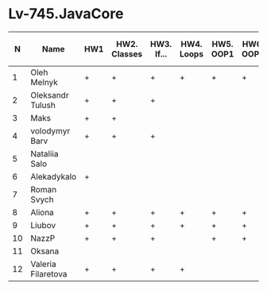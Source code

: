 # Lv-745.JavaCore

N|Name| HW1 | HW2. Classes|HW3. If...|HW4. Loops|HW5. OOP1 |HW6. OOP2 |HW7. Inner classes| HW8. Collection1 | HW9. Collection2|HW10. String|HW11. Exception |HW12. Java8.1 |HW13. Java8.2 | HW14. Threads | HW15. IO
--|--|--|--|--|--|--|--|--|--|--|--|--|--|--|--|--
1|Oleh Melnyk|+|+|+|+|+|+|||||||  
2|Oleksandr Tulush|+|+|+||||||||||  
3|Maks|+|+|||||||||||  
4|volodymyr Barv|+|+|+||||||||||  
5|Nataliia Salo|||||||||||||  
6|Alekadykalo|+||||||||||||  
7|Roman Svych|||||||||||||  
8|Aliona|+|+|+|+|+|+|+|+|||||  
9|Liubov|+|+|+|+|+|+|||||||  
10|NazzP|+|+|+||+|+|+||||||  
11|Oksana|||||||||||||  
12|Valeria Filaretova|+|+|+|+|||||||||
